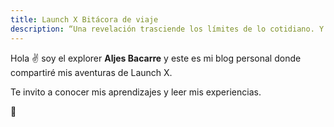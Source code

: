 ```yaml
---
title: Launch X Bitácora de viaje
description: “Una revelación trasciende los límites de lo cotidiano. Y una vida sin revelaciones no es vida. Lo importante es pasar de una razón que sólo observa a una razón que actúa.” HARUKI MURAKAMI.
---
```


Hola ✌️  soy el explorer **Aljes Bacarre** y este es mi blog personal donde compartiré mis aventuras de Launch X.

Te invito a conocer mis aprendizajes y leer mis experiencias.

🚀
